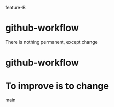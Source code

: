 feature-B
# github-workflow
There is nothing permanent, except change
# github-workflow
# To improve is to change
main

